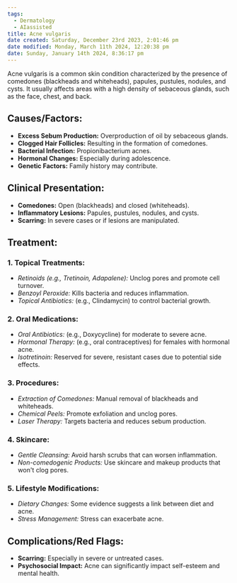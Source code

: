```yaml
---
tags:
  - Dermatology
  - AIassisted
title: Acne vulgaris
date created: Saturday, December 23rd 2023, 2:01:46 pm
date modified: Monday, March 11th 2024, 12:20:38 pm
date: Sunday, January 14th 2024, 8:36:17 pm
---
```

Acne vulgaris is a common skin condition characterized by the presence of comedones (blackheads and whiteheads), papules, pustules, nodules, and cysts. It usually affects areas with a high density of sebaceous glands, such as the face, chest, and back.

## **Causes/Factors:**

- **Excess Sebum Production:** Overproduction of oil by sebaceous glands.
- **Clogged Hair Follicles:** Resulting in the formation of comedones.
- **Bacterial Infection:** Propionibacterium acnes.
- **Hormonal Changes:** Especially during adolescence.
- **Genetic Factors:** Family history may contribute.

## **Clinical Presentation:**

- **Comedones:** Open (blackheads) and closed (whiteheads).
- **Inflammatory Lesions:** Papules, pustules, nodules, and cysts.
- **Scarring:** In severe cases or if lesions are manipulated.

## **Treatment:**

### 1. **Topical Treatments:**

- _Retinoids (e.g., Tretinoin, Adapalene):_ Unclog pores and promote cell turnover.
- _Benzoyl Peroxide:_ Kills bacteria and reduces inflammation.
- _Topical Antibiotics:_ (e.g., Clindamycin) to control bacterial growth.

### 2. **Oral Medications:**

- _Oral Antibiotics:_ (e.g., Doxycycline) for moderate to severe acne.
- _Hormonal Therapy:_ (e.g., oral contraceptives) for females with hormonal acne.
- _Isotretinoin:_ Reserved for severe, resistant cases due to potential side effects.

### 3. **Procedures:**

- _Extraction of Comedones:_ Manual removal of blackheads and whiteheads.
- _Chemical Peels:_ Promote exfoliation and unclog pores.
- _Laser Therapy:_ Targets bacteria and reduces sebum production.

### 4. **Skincare:**

- _Gentle Cleansing:_ Avoid harsh scrubs that can worsen inflammation.
- _Non-comedogenic Products:_ Use skincare and makeup products that won't clog pores.

### 5. **Lifestyle Modifications:**

- _Dietary Changes:_ Some evidence suggests a link between diet and acne.
- _Stress Management:_ Stress can exacerbate acne.

## **Complications/Red Flags:**

- **Scarring:** Especially in severe or untreated cases.
- **Psychosocial Impact:** Acne can significantly impact self-esteem and mental health.
